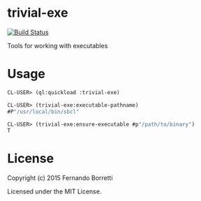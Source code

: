 # trivial-exe

[![Build Status](https://travis-ci.org/ceramic/trivial-exe.svg?branch=master)](https://travis-ci.org/ceramic/trivial-exe)

Tools for working with executables

# Usage

```lisp
CL-USER> (ql:quickload :trivial-exe)

CL-USER> (trivial-exe:executable-pathname)
#P"/usr/local/bin/sbcl"

CL-USER> (trivial-exe:ensure-executable #p"/path/to/binary")
T
```

# License

Copyright (c) 2015 Fernando Borretti

Licensed under the MIT License.
